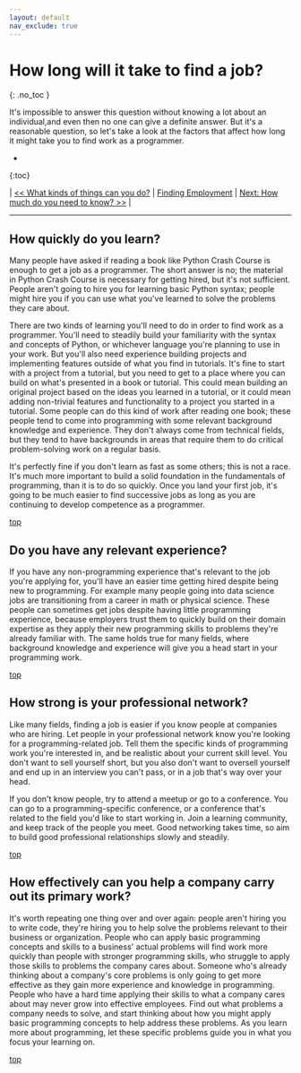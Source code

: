 ```yaml
---
layout: default
nav_exclude: true
---
```


# How long will it take to find a job?
{: .no_toc }

It's impossible to answer this question without knowing a lot about an individual,and even then no one can give a definite answer. But it's a reasonable question, so let's take a look at the factors that affect how long it might take you to find work as a programmer.

* 
{:toc}

| [<< What kinds of things can you do?](../focus_areas/) | [Finding Employment](../../finding_employment/) | [Next: How much do you need to know? >>](../../finding_employment/what_learn/) |

---

## How quickly do you learn?

Many people have asked if reading a book like Python Crash Course is enough to get a job as a programmer. The short answer is no; the material in Python Crash Course is necessary for getting hired, but it's not sufficient. People aren't going to hire you for learning basic Python syntax; people might hire you if you can use what you've learned to solve the problems they care about.

There are two kinds of learning you'll need to do in order to find work as a programmer. You'll need to steadily build your familiarity with the syntax and concepts of Python, or whichever language you're planning to use in your work. But you'll also need experience building projects and implementing features outside of what you find in tutorials. It's fine to start with a project from a tutorial, but you need to get to a place where you can build on what's presented in a book or tutorial. This could mean building an original project based on the ideas you learned in a tutorial, or it could mean adding non-trivial features and functionality to a project you started in a tutorial. Some people can do this kind of work after reading one book; these people tend to come into programming with some relevant background knowledge and experience. They don't always come from technical fields, but they tend to have backgrounds in areas that require them to do critical problem-solving work on a regular basis.

It's perfectly fine if you don't learn as fast as some others; this is not a race. It's much more important to build a solid foundation in the fundamentals of programming, than it is to do so quickly. Once you land your first job, it's going to be much easier to find successive jobs as long as you are continuing to develop competence as a programmer. 

[top](#top)

## Do you have any relevant experience?

If you have any non-programming experience that's relevant to the job you're applying for, you'll have an easier time getting hired despite being new to programming. For example many people going into data science jobs are transitioning from a career in math or physical science. These people can sometimes get jobs despite having little programming experience, because employers trust them to quickly build on their domain expertise as they apply their new programming skills to problems they're already familiar with. The same holds true for many fields, where background knowledge and experience will give you a head start in your programming work.

[top](#top)

## How strong is your professional network?

Like many fields, finding a job is easier if you know people at companies who are hiring. Let people in your professional network know you're looking for a programming-related job. Tell them the specific kinds of programming work you're interested in, and be realistic about your current skill level. You don't want to sell yourself short, but you also don't want to oversell yourself and end up in an interview you can't pass, or in a job that's way over your head.

If you don't know people, try to attend a meetup or go to a conference. You can go to a programming-specific conference, or a conference that's related to the field you'd like to start working in. Join a learning community, and keep track of the people you meet. Good networking takes time, so aim to build good professional relationships slowly and steadily.

[top](#top)

## How effectively can you help a company carry out its primary work?

It's worth repeating one thing over and over again: people aren't hiring you to write code, they're hiring you to help solve the problems relevant to their business or organization. People who can apply basic programming concepts and skills to a business' actual problems will find work more quickly than people with stronger programming skills, who struggle to apply those skills to problems the company cares about. Someone who's already thinking about a company's core problems is only going to get more effective as they gain more experience and knowledge in programming. People who have a hard time applying their skills to what a company cares about may never grow into effective employees. Find out what problems a company needs to solve, and start thinking about how you might apply basic programming concepts to help address these problems. As you learn more about programming, let these specific problems guide you in what you focus your learning on.

[top](#top)

